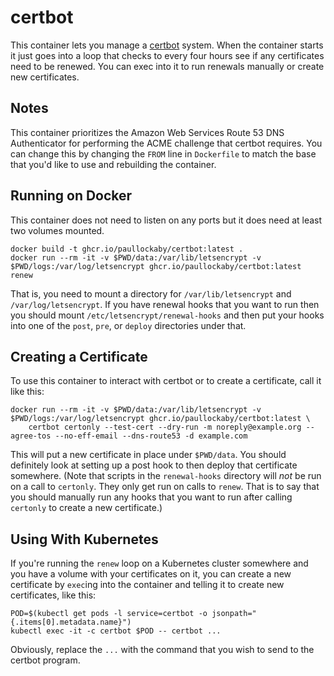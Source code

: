 # certbot
This container lets you manage a [certbot](https://pypi.org/project/certbot/)
system. When the container starts it just goes into a loop that checks to every
four hours see if any certificates need to be renewed. You can exec into it to
run renewals manually or create new certificates.

## Notes

This container prioritizes the Amazon Web Services Route 53 DNS Authenticator
for performing the ACME challenge that certbot requires. You can change this by
changing the `FROM` line in `Dockerfile` to match the base that you'd like to
use and rebuilding the container.

## Running on Docker

This container does not need to listen on any ports but it does need at least
two volumes mounted.

    docker build -t ghcr.io/paullockaby/certbot:latest .
    docker run --rm -it -v $PWD/data:/var/lib/letsencrypt -v $PWD/logs:/var/log/letsencrypt ghcr.io/paullockaby/certbot:latest renew

That is, you need to mount a directory for `/var/lib/letsencrypt` and
`/var/log/letsencrypt`. If you have renewal hooks that you want to run then you
should mount `/etc/letsencrypt/renewal-hooks` and then put your hooks into one
of the `post`, `pre`, or `deploy` directories under that.

## Creating a Certificate

To use this container to interact with certbot or to create a certificate, call
it like this:

    docker run --rm -it -v $PWD/data:/var/lib/letsencrypt -v $PWD/logs:/var/log/letsencrypt ghcr.io/paullockaby/certbot:latest \
        certbot certonly --test-cert --dry-run -m noreply@example.org --agree-tos --no-eff-email --dns-route53 -d example.com

This will put a new certificate in place under `$PWD/data`. You should
definitely look at setting up a post hook to then deploy that certificate
somewhere. (Note that scripts in the `renewal-hooks` directory will _not_ be
run on a call to `certonly`. They only get run on calls to `renew`. That is to
say that you should manually run any hooks that you want to run after calling
`certonly` to create a new certificate.)

## Using With Kubernetes

If you're running the `renew` loop on a Kubernetes cluster somewhere and you
have a volume with your certificates on it, you can create a new certificate by
`exec`ing into the container and telling it to create new certificates, like
this:

    POD=$(kubectl get pods -l service=certbot -o jsonpath="{.items[0].metadata.name}")
    kubectl exec -it -c certbot $POD -- certbot ...

Obviously, replace the `...` with the command that you wish to send to the
certbot program.
